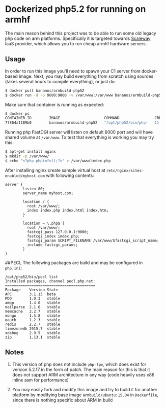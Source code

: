 Dockerized php5.2 for running on armhf
===========================================

The main reason behind this project was to be able to run some old legacy php code on arm platforms.
Specifically it is targeted towards [Scaleway](https://scaleway.com) IaaS provider, which allows you to run cheap 
armhf hardware servers.

## Usage
In order to run this image you'll need to spawn your C1 server from docker-based image.
Next, you may build everything from scratch using sources (takes several hours to compile everything), or 
just do:
```bash
$ docker pull bananos/armbuild-php52
$ docker run -d -p 9000:9000 -v /var/www:/var/www bananos/armbuild-php52
```
Make sure that container is running as expected:

```bash
$ docker ps
CONTAINER ID        IMAGE                    COMMAND                CREATED             STATUS              PORTS                    NAMES
7f864a1189b0        bananos/armbuild-php52   "/opt/php52/bin/php-   11 hours ago        Up 11 hours         0.0.0.0:9000->9000/tcp   thirsty_elion       
```

Running php FastCGI server will listen on default 9000 port and will have shared volume at `/var/www`. 
To test that everything is working you may try this:

```bash
$ apt-get install nginx
$ mkdir -p /var/www/
$ echo "<?php phpinfo();?>" > /var/www/index.php
```
After installing nginx create sample virtual host at `/etc/nginx/sites-enabled/myhost.com` with following contents:

```nginx
server {
        listen 80;
        server_name myhost.com;

        location / {
          root /var/www/;
          index index.php index.html index.htm;
        }

        location ~ \.php$ {
          root /var/www/;
          fastcgi_pass 127.0.0.1:9000;
          fastcgi_index index.php;
          fastcgi_param SCRIPT_FILENAME /var/www/$fastcgi_script_name;
          include fastcgi_params;
        }
}
``` 


##PECL
The following packages are build and may be configured in `php.ini`:

```
/opt/php52/bin/pecl list
Installed packages, channel pecl.php.net:
=========================================
Package    Version State
APC        3.1.13  beta
PDO        1.0.3   stable
amqp       1.4.0   stable
mailparse  2.1.6   stable
memcache   2.2.7   stable
mongo      1.5.8   stable
oauth      1.2.3   stable
redis      2.2.7   stable
timezonedb 2015.7  stable
xdebug     2.0.5   stable
zip        1.13.1  stable
```


## Notes
1) This version of php does not include `php-fpm`, which does exist for version 5.2.17 in the form of patch. 
   The main reason for this is that it does not support ARM architecture in any way (code heavily uses x86 inline asm for performance)

2) You may easily fork and modify this image and try to build it for another platform by modifying base image `armbuild/ubuntu:15.04` 
   in `Dockerfile`, since there is nothing specific about ARM in build 
